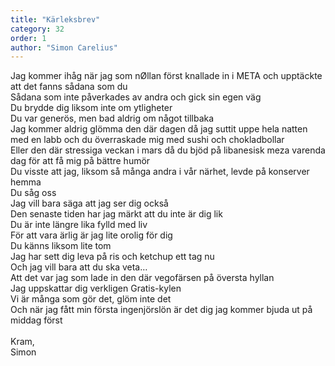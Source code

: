 ```yaml
---
title: "Kärleksbrev"
category: 32
order: 1
author: "Simon Carelius"
---
```


Jag kommer ihåg när jag som nØllan först knallade in i META och upptäckte att det fanns sådana som du
<br>
Sådana som inte påverkades av andra och gick sin egen väg
<br>
Du brydde dig liksom inte om ytligheter
<br>
Du var generös, men bad aldrig om något tillbaka
<br>
Jag kommer aldrig glömma den där dagen då jag suttit uppe hela natten med en labb och du överraskade mig med sushi och chokladbollar
<br>
Eller den där stressiga veckan i mars då du bjöd på libanesisk meza varenda dag för att få mig på bättre humör
<br>
Du visste att jag, liksom så många andra i vår närhet, levde på konserver hemma
<br>
Du såg oss
<br>
Jag vill bara säga att jag ser dig också
<br>
Den senaste tiden har jag märkt att du inte är dig lik
<br>
Du är inte längre lika fylld med liv
<br>
För att vara ärlig är jag lite orolig för dig
<br>
Du känns liksom lite tom
<br>
Jag har sett dig leva på ris och ketchup ett tag nu
<br>
Och jag vill bara att du ska veta…
<br>
Att det var jag som lade in den där vegofärsen på översta hyllan
<br>
Jag uppskattar dig verkligen Gratis-kylen
<br>
Vi är många som gör det, glöm inte det
<br>
Och när jag fått min första ingenjörslön är det dig jag kommer bjuda ut på middag först
<br>
<br>
Kram,
<br>
Simon
